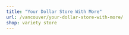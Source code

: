 ```yaml
---
title: "Your Dollar Store With More"
url: /vancouver/your-dollar-store-with-more/
shop: variety store
---
```

